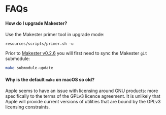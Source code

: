 # FAQs

#### How do I upgrade Makester?
Use the Makester primer tool in upgrade mode:
```
resources/scripts/primer.sh -u
```

Prior to [Makester v0.2.6](https://github.com/loum/makester/releases/tag/0.2.6) you will first need
to sync the Makester `git` submodule:
``` sh
make submodule-update
```

#### Why is the default `make` on macOS so old?
Apple seems to have an issue with licensing around GNU products: more specifically to the terms of the GPLv3 licence agreement. It is unlikely that Apple will provide current versions of utilities that are bound by the GPLv3 licensing constraints.
